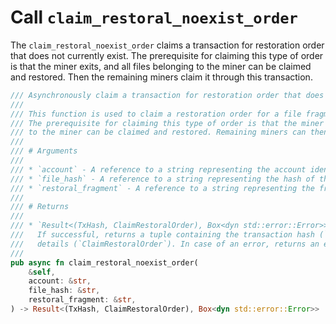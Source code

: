 # Call `claim_restoral_noexist_order`

The `claim_restoral_noexist_order` claims a transaction for restoration order that does not currently exist. The prerequisite for claiming this type of order is that the miner exits, and all files belonging to the miner can be claimed and restored. Then the remaining miners claim it through this transaction.

```rust
/// Asynchronously claim a transaction for restoration order that does not currently exist.
///
/// This function is used to claim a restoration order for a file fragment that does not currently exist.
/// The prerequisite for claiming this type of order is that the miner has exited, and all files belonging
/// to the miner can be claimed and restored. Remaining miners can then claim it through this transaction.
///
/// # Arguments
///
/// * `account` - A reference to a string representing the account identifier.
/// * `file_hash` - A reference to a string representing the hash of the file to be restored.
/// * `restoral_fragment` - A reference to a string representing the fragment of the file to be restored.
///
/// # Returns
///
/// * `Result<(TxHash, ClaimRestoralOrder), Box<dyn std::error::Error>>` -
///   If successful, returns a tuple containing the transaction hash (`TxHash`) and the claim restoral order
///   details (`ClaimRestoralOrder`). In case of an error, returns an error wrapped in a `Box`.
///
pub async fn claim_restoral_noexist_order(
    &self,
    account: &str,
    file_hash: &str,
    restoral_fragment: &str,
) -> Result<(TxHash, ClaimRestoralOrder), Box<dyn std::error::Error>> 
```

